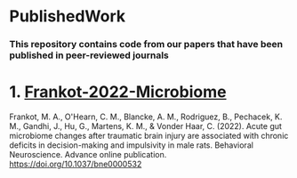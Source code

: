 # PublishedWork

### This repository contains code from our papers that have been published in peer-reviewed journals

# 1. [Frankot-2022-Microbiome](https://github.com/VonderHaarLab/PublishedWork/tree/main/BNE-Microbiome)
Frankot, M. A., O'Hearn, C. M., Blancke, A. M., Rodriguez, B., Pechacek, K. M., Gandhi, J., Hu, G., Martens, K. M., & Vonder Haar, C. (2022). Acute gut microbiome changes after traumatic brain injury are associated with chronic deficits in decision-making and impulsivity in male rats. Behavioral Neuroscience. Advance online publication. https://doi.org/10.1037/bne0000532
